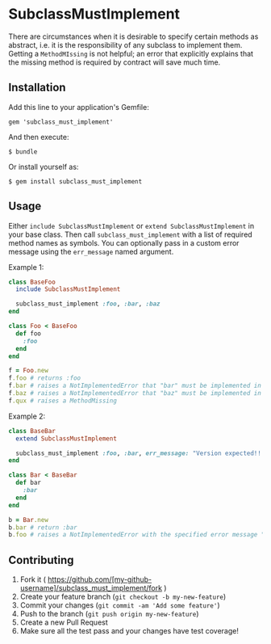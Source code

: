 # SubclassMustImplement

There are circumstances when it is desirable to specify certain methods as abstract, i.e. it is the responsibility of any subclass to implement them.
Getting a `MethodMIssing` is not helpful; an error that explicitly explains that the missing method is required by contract will save much time.

## Installation

Add this line to your application's Gemfile:

    gem 'subclass_must_implement'

And then execute:

    $ bundle

Or install yourself as:

    $ gem install subclass_must_implement

## Usage

Either `include SubclassMustImplement` or `extend SubclassMustImplement` in your base class.
Then call `subclass_must_implement` with a list of required method names as symbols.
You can optionally pass in a custom error message using the `err_message` named argument.

Example 1:

```ruby
class BaseFoo
  include SubclassMustImplement

  subclass_must_implement :foo, :bar, :baz
end

class Foo < BaseFoo
  def foo
    :foo
  end
end

f = Foo.new
f.foo # returns :foo
f.bar # raises a NotImplementedError that "bar" must be implemented in the subclass
f.baz # raises a NotImplementedError that "baz" must be implemented in the subclass
f.qux # raises a MethodMissing
```

Example 2:

```ruby
class BaseBar
  extend SubclassMustImplement

  subclass_must_implement :foo, :bar, err_message: "Version expected!!!"
end

class Bar < BaseBar
  def bar
    :bar
  end
end

b = Bar.new
b.bar # return :bar
b.foo # raises a NotImplementedError with the specified error message "Version expected!!!"
```

## Contributing

1. Fork it ( https://github.com/[my-github-username]/subclass_must_implement/fork )
2. Create your feature branch (`git checkout -b my-new-feature`)
3. Commit your changes (`git commit -am 'Add some feature'`)
4. Push to the branch (`git push origin my-new-feature`)
5. Create a new Pull Request
6. Make sure all the test pass and your changes have test coverage!
